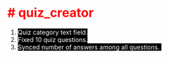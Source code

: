 <h1 style="text-align: left;"><span style="color: #ff0000;"><strong># quiz_creator</strong></span></h1>
<ol>
<li style="text-align: left;"><span style="color: #ffffff; background-color: #000000;">Quiz category text field. </span></li>
<li style="text-align: left;"><span style="color: #ffffff; background-color: #000000;">Fixed 10 quiz questions. </span></li>
<li style="text-align: left;"><span style="color: #ffffff; background-color: #000000;">Synced number of answers among all questions.&nbsp;</span></li>
</ol>
